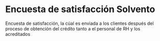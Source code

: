 # Encuesta de satisfacción Solvento
Encuesta de satisfacción, la cúal es enviada a los clientes después del proceso de obtención del crédito tanto a el personal de RH y los acreditados
